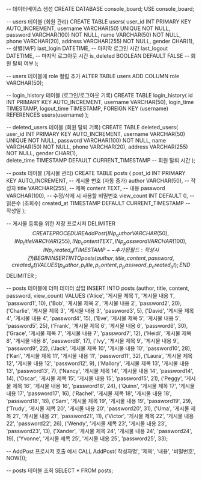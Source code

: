 -- 데이터베이스 생성
CREATE DATABASE console_board;
USE console_board;

-- users 테이블 (회원 관리)
CREATE TABLE users(
    user_id INT PRIMARY KEY AUTO_INCREMENT,
    username VARCHAR(50) UNIQUE NOT NULL,
    password VARCHAR(100) NOT NULL,
    name VARCHAR(50) NOT NULL,
    phone VARCHAR(20),
    address VARCHAR(255) NOT NULL,
    gender CHAR(1),                 -- 성별(M/F)
    last_login DATETIME,            -- 마지막 로그인 시간
    last_logout DATETIME,           -- 마지막 로그아웃 시간
    is_deleted BOOLEAN DEFAULT FALSE -- 회원 탈퇴 여부
);

-- users 테이블에 role 컬럼 추가
ALTER TABLE users ADD COLUMN role VARCHAR(50);

-- login_history 테이블 (로그인/로그아웃 기록)
CREATE TABLE login_history(
    id INT PRIMARY KEY AUTO_INCREMENT,
    username VARCHAR(50),
    login_time TIMESTAMP,
    logout_time TIMESTAMP,
    FOREIGN KEY (username) REFERENCES users(username)
);

-- deleted_users 테이블 (회원 탈퇴 기록)
CREATE TABLE deleted_users(
    user_id INT PRIMARY KEY AUTO_INCREMENT,
    username VARCHAR(50) UNIQUE NOT NULL,
    password VARCHAR(100) NOT NULL,
    name VARCHAR(50) NOT NULL,
    phone VARCHAR(20),
    address VARCHAR(255) NOT NULL,
    gender CHAR(1),        
    delete_time TIMESTAMP DEFAULT CURRENT_TIMESTAMP -- 회원 탈퇴 시간
);

-- posts 테이블 (게시물 관리)
CREATE TABLE posts (
    post_id INT PRIMARY KEY AUTO_INCREMENT,  -- 게시물 번호 (자동 증가)
    author VARCHAR(50),                      -- 작성자
    title VARCHAR(255),                      -- 제목
    content TEXT,                            -- 내용
    password VARCHAR(100),                   -- 수정/삭제 시 사용할 비밀번호
    view_count INT DEFAULT 0,                -- 읽은수 (조회수)
    created_at TIMESTAMP DEFAULT CURRENT_TIMESTAMP  -- 작성일
);

-- 게시물 등록을 위한 저장 프로시저
DELIMITER $$
CREATE PROCEDURE AddPost(
    IN p_author VARCHAR(50),
    IN p_title VARCHAR(255),
    IN p_content TEXT,
    IN p_password VARCHAR(100),
    IN p_created_at TIMESTAMP  -- 추가된 필드: 작성 시간
)
BEGIN
	INSERT INTO posts (author, title, content, password, created_at)
    VALUES (p_author, p_title, p_content, p_password, p_created_at);
END $$
DELIMITER ;

-- posts 테이블에 더미 데이터 삽입
INSERT INTO posts (author, title, content, password, view_count)
VALUES
('Alice', '게시물 제목 1', '게시물 내용 1', 'password1', 10),
('Bob', '게시물 제목 2', '게시물 내용 2', 'password2', 20),
('Charlie', '게시물 제목 3', '게시물 내용 3', 'password3', 5),
('David', '게시물 제목 4', '게시물 내용 4', 'password4', 15),
('Eve', '게시물 제목 5', '게시물 내용 5', 'password5', 25),
('Frank', '게시물 제목 6', '게시물 내용 6', 'password6', 30),
('Grace', '게시물 제목 7', '게시물 내용 7', 'password7', 12),
('Heidi', '게시물 제목 8', '게시물 내용 8', 'password8', 17),
('Ivy', '게시물 제목 9', '게시물 내용 9', 'password9', 22),
('Jack', '게시물 제목 10', '게시물 내용 10', 'password10', 28),
('Karl', '게시물 제목 11', '게시물 내용 11', 'password11', 32),
('Laura', '게시물 제목 12', '게시물 내용 12', 'password12', 9),
('Mallory', '게시물 제목 13', '게시물 내용 13', 'password13', 7),
('Nancy', '게시물 제목 14', '게시물 내용 14', 'password14', 14),
('Oscar', '게시물 제목 15', '게시물 내용 15', 'password15', 21),
('Peggy', '게시물 제목 16', '게시물 내용 16', 'password16', 24),
('Quinn', '게시물 제목 17', '게시물 내용 17', 'password17', 16),
('Rachel', '게시물 제목 18', '게시물 내용 18', 'password18', 18),
('Sam', '게시물 제목 19', '게시물 내용 19', 'password19', 29),
('Trudy', '게시물 제목 20', '게시물 내용 20', 'password20', 31),
('Uma', '게시물 제목 21', '게시물 내용 21', 'password21', 11),
('Victor', '게시물 제목 22', '게시물 내용 22', 'password22', 26),
('Wendy', '게시물 제목 23', '게시물 내용 23', 'password23', 13),
('Xander', '게시물 제목 24', '게시물 내용 24', 'password24', 19),
('Yvonne', '게시물 제목 25', '게시물 내용 25', 'password25', 33);

-- AddPost 프로시저 호출 예시
CALL AddPost('작성자명', '제목', '내용', '비밀번호', NOW());

-- posts 테이블 조회
SELECT * FROM posts;
